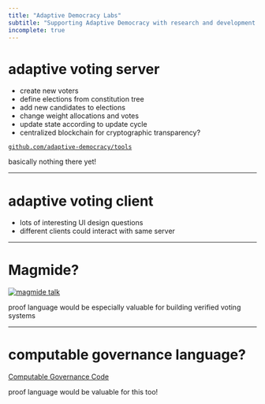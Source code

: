 ```yaml
---
title: "Adaptive Democracy Labs"
subtitle: "Supporting Adaptive Democracy with research and development."
incomplete: true
---
```


# adaptive voting server

- create new voters
- define elections from constitution tree
- add new candidates to elections
- change weight allocations and votes
- update state according to update cycle
- centralized blockchain for cryptographic transparency?

<v-clicks>

[`github.com/adaptive-democracy/tools`](https://github.com/adaptive-democracy/tools)

basically nothing there yet!

</v-clicks>

---

# adaptive voting client

- lots of interesting UI design questions
- different clients could interact with same server

---

# Magmide?

[![magmide talk](https://img.youtube.com/vi/Lf7ML_ErWvQ/0.jpg)](https://www.youtube.com/watch?v=Lf7ML_ErWvQ)

<v-click>

proof language would be especially valuable for building verified voting systems

</v-click>

---

# computable governance language?

[Computable Governance Code](https://github.com/adaptive-democracy/hopeful-path/blob/main/book:next/computable-governance-code.md)

<v-click>

proof language would be valuable for this too!

</v-click>
